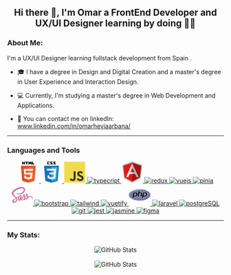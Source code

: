 <div align ="center">
  <h2>Hi there 👋,  I'm <strong>Omar</strong> a FrontEnd Developer and UX/UI Designer learning by doing 👨‍💻 </h2>
</div>

###  About Me:

I'm a UX/UI Designer learning fullstack development from Spain .
 
- 🎓 I have a degree in Design and Digital Creation and a master's degree in User Experience and Interaction Design.
  
- 💻 Currently, I'm studying a master's degree in Web Development and Applications.

- 📧 You can contact me on linkedIn: <a href="https://www.linkedin.com/in/omarheviaarbana/"> www.linkedin.com/in/omarheviaarbana/</a>

---

### Languages and Tools

<p align="center">
  <a href="https://www.w3.org/html/" target="_blank" rel="noreferrer">
    <img src="https://raw.githubusercontent.com/devicons/devicon/master/icons/html5/html5-original-wordmark.svg" alt="html5" width="50" height="50"/>
  </a>
  <a href="https://www.w3schools.com/css/" target="_blank" rel="noreferrer">
    <img src="https://raw.githubusercontent.com/devicons/devicon/master/icons/css3/css3-original-wordmark.svg" alt="css3" width="50" height="50"/>
  </a>
  <a href="https://developer.mozilla.org/en-US/docs/Web/JavaScript" target="_blank" rel="noreferrer">
    <img src="https://raw.githubusercontent.com/devicons/devicon/master/icons/javascript/javascript-original.svg" alt="javascript" width="50" height="50"/>
  </a>
  <a href="https://developer.mozilla.org/en-US/docs/Web/TypeScript" target="_blank" rel="noreferrer">
    <img src="https://www.vectorlogo.zone/logos/typescriptlang/typescriptlang-icon.svg" alt="typecript" width="50" height="50"/>
  </a>
  <a href="https://angular.io/" target="_blank" rel="noreferrer">
    <img src="https://raw.githubusercontent.com/devicons/devicon/master/icons/angularjs/angularjs-original.svg" alt="angular" width="50" height="50"/>
  </a>
  <a href="https://redux.js.org" target="_blank" rel="noreferrer">
    <img src="https://www.vectorlogo.zone/logos/js_redux/js_redux-icon.svg" alt="redux" width="50" height="50"/>
  </a>
  <a href="https://vuejs.org/" target="_blank" rel="noreferrer">
    <img src="https://www.vectorlogo.zone/logos/vuejs/vuejs-icon.svg" alt="vuejs" width="50" height="50"/>
  </a>
  <a href="https://pinia.vuejs.org" target="_blank" rel="noreferrer">
    <img src="https://upload.wikimedia.org/wikipedia/commons/thumb/1/1c/Pinialogo.svg/1200px-Pinialogo.svg.png" alt="pinia" width="50" height="50"/>
  </a>
  <a href="https://sass-lang.com/" target="_blank" rel="noreferrer">
    <img src="https://raw.githubusercontent.com/devicons/devicon/master/icons/sass/sass-original.svg" alt="sass" width="50" height="50"/>
  </a>
  <a href="https://getbootstrap.com" target="_blank" rel="noreferrer">
    <img src="https://www.vectorlogo.zone/logos/getbootstrap/getbootstrap-icon.svg" alt="bootstrap" width="50" height="50"/>
  </a>
  <a href="https://tailwindcss.com/" target="_blank" rel="noreferrer">
    <img src="https://www.vectorlogo.zone/logos/tailwindcss/tailwindcss-icon.svg" alt="tailwind" width="50" height="50"/>
  </a>
  <a href="https://vuetifyjs.com/en/" target="_blank" rel="noreferrer">
    <img src="https://bestofjs.org/logos/vuetify.svg" alt="vuetify" width="50" height="50"/>
  </a>
  <a href="https://www.php.net" target="_blank" rel="noreferrer">
    <img src="https://raw.githubusercontent.com/devicons/devicon/master/icons/php/php-original.svg" alt="php" width="50" height="50"/>
  </a>
  <a href="https://laravel.com/" target="_blank" rel="noreferrer">
    <img src="https://www.vectorlogo.zone/logos/laravel/laravel-icon.svg" alt="laravel" width="50" height="50"/>
  </a>
  <a href="https://www.postgresql.org" target="_blank" rel="noreferrer">
    <img src="https://www.vectorlogo.zone/logos/postgresql/postgresql-icon.svg" alt="postgreSQL" width="50" height="50"/>
  </a>
  <a href="https://git-scm.com/" target="_blank" rel="noreferrer">
    <img src="https://www.vectorlogo.zone/logos/git-scm/git-scm-icon.svg" alt="git" width="50" height="50"/>
  </a>
  <a href="https://jestjs.io" target="_blank" rel="noreferrer">
    <img src="https://www.vectorlogo.zone/logos/jestjsio/jestjsio-icon.svg" alt="jest" width="50" height="50"/>
  </a>
  <a href="https://jasmine.github.io/index.html" target="_blank" rel="noreferrer">
    <img src="https://www.vectorlogo.zone/logos/jasmine/jasmine-icon.svg" alt="jasmine" width="50" height="50"/>
  </a>
  <a href="https://www.figma.com" target="_blank" rel="noreferrer">
    <img src="https://www.vectorlogo.zone/logos/figma/figma-icon.svg" alt="figma" width="50" height="50"/>
  </a>
</p>

---

###  My Stats:

<div align= "center">

![GitHub Stats](https://github-readme-stats.vercel.app/api/top-langs/?username=OmarHeviaArbana&theme=default&show_icons=true&hide_border=true&layout=compact)<br><br>
![GitHub Stats](https://github-readme-stats.vercel.app/api?username=OmarHeviaArbana&theme=default&show_icons=true&hide_border=true&count_private=true)

</div>


